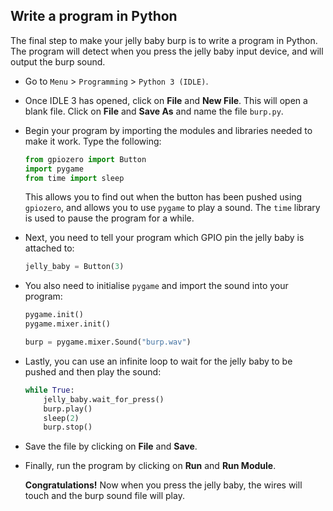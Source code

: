 ## Write a program in Python

The final step to make your jelly baby burp is to write a program in Python. The program will detect when you press the jelly baby input device, and will output the burp sound.

- Go to `Menu` > `Programming` > `Python 3 (IDLE)`.

- Once IDLE 3 has opened, click on **File** and **New File**. This will open a blank file. Click on **File** and **Save As** and name the file `burp.py`.

- Begin your program by importing the modules and libraries needed to make it work. Type the following:

    ```python
    from gpiozero import Button
    import pygame
    from time import sleep
    ```

    This allows you to find out when the button has been pushed using `gpiozero`, and allows you to use `pygame` to play a sound. The `time` library is used to pause the program for a while.
    
- Next, you need to tell your program which GPIO pin the jelly baby is attached to:

    ``` python
    jelly_baby = Button(3)
    ```

- You also need to initialise `pygame` and import the sound into your program:

    ``` python
    pygame.init()
    pygame.mixer.init()

    burp = pygame.mixer.Sound("burp.wav")
    ```
- Lastly, you can use an infinite loop to wait for the jelly baby to be pushed and then play the sound:
    ``` python
    while True:
        jelly_baby.wait_for_press()
        burp.play()
        sleep(2)
        burp.stop()
    ```

- Save the file by clicking on **File** and **Save**.

- Finally, run the program by clicking on **Run** and **Run Module**.

    **Congratulations!** Now when you press the jelly baby, the wires will touch and the burp sound file will play.


